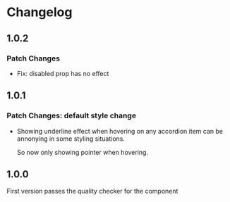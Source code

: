 # Changelog

## 1.0.2

### Patch Changes

- Fix: disabled prop has no effect

## 1.0.1

### Patch Changes: default style change

- Showing underline effect when hovering on any accordion item can be annonying in some styling situations.

  So now only showing pointer when hovering.

## 1.0.0

First version passes the quality checker for the component
